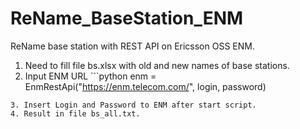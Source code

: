 # ReName_BaseStation_ENM

ReName base station with REST API on Ericsson OSS ENM.

1. Need to fill file bs.xlsx with old and new names of base stations.
2. Input ENM URL ```python
enm = EnmRestApi("https://enm.telecom.com/", login, password)
```
3. Insert Login and Password to ENM after start script.
4. Result in file bs_all.txt.
